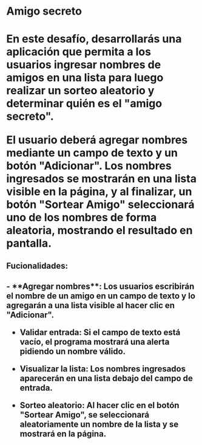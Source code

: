 <h1>Amigo secreto<h1>
En este desafío, desarrollarás una aplicación que permita a los usuarios ingresar nombres de amigos en una lista para luego realizar un sorteo aleatorio y determinar quién es el "amigo secreto".

El usuario deberá agregar nombres mediante un campo de texto y un botón "Adicionar". Los nombres ingresados se mostrarán en una lista visible en la página, y al finalizar, un botón "Sortear Amigo" seleccionará uno de los nombres de forma aleatoria, mostrando el resultado en pantalla.

<h2>Fucionalidades:<h2>
- **Agregar nombres**: Los usuarios escribirán el nombre de un amigo en un campo de texto y lo agregarán a una lista visible al hacer clic en "Adicionar".

- **Validar entrada**: Si el campo de texto está vacío, el programa mostrará una alerta pidiendo un nombre válido.

- **Visualizar la lista**: Los nombres ingresados aparecerán en una lista debajo del campo de entrada.

- **Sorteo aleatorio**: Al hacer clic en el botón "Sortear Amigo", se seleccionará aleatoriamente un nombre de la lista y se mostrará en la página.
